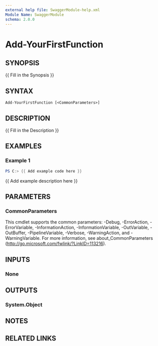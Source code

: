 ```yaml
---
external help file: SwaggerModule-help.xml
Module Name: SwaggerModule
schema: 2.0.0
---
```


# Add-YourFirstFunction

## SYNOPSIS

{{ Fill in the Synopsis }}

## SYNTAX

```
Add-YourFirstFunction [<CommonParameters>]
```

## DESCRIPTION

{{ Fill in the Description }}

## EXAMPLES

### Example 1

```powershell
PS C:> {{ Add example code here }}
```

{{ Add example description here }}

## PARAMETERS

### CommonParameters

This cmdlet supports the common parameters: -Debug, -ErrorAction, -ErrorVariable, -InformationAction, -InformationVariable, -OutVariable, -OutBuffer, -PipelineVariable, -Verbose, -WarningAction, and -WarningVariable. For more information, see about_CommonParameters (http://go.microsoft.com/fwlink/?LinkID=113216).

## INPUTS

### None

## OUTPUTS

### System.Object

## NOTES

## RELATED LINKS

